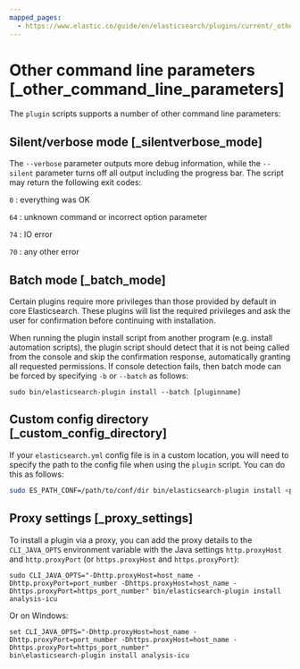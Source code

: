 ```yaml
---
mapped_pages:
  - https://www.elastic.co/guide/en/elasticsearch/plugins/current/_other_command_line_parameters.html
---
```


# Other command line parameters [_other_command_line_parameters]

The `plugin` scripts supports a number of other command line parameters:


## Silent/verbose mode [_silentverbose_mode]

The `--verbose` parameter outputs more debug information, while the `--silent` parameter turns off all output including the progress bar. The script may return the following exit codes:

`0`
:   everything was OK

`64`
:   unknown command or incorrect option parameter

`74`
:   IO error

`70`
:   any other error


## Batch mode [_batch_mode]

Certain plugins require more privileges than those provided by default in core Elasticsearch. These plugins will list the required privileges and ask the user for confirmation before continuing with installation.

When running the plugin install script from another program (e.g. install automation scripts), the plugin script should detect that it is not being called from the console and skip the confirmation response, automatically granting all requested permissions. If console detection fails, then batch mode can be forced by specifying `-b` or `--batch` as follows:

```shell
sudo bin/elasticsearch-plugin install --batch [pluginname]
```


## Custom config directory [_custom_config_directory]

If your `elasticsearch.yml` config file is in a custom location, you will need to specify the path to the config file when using the `plugin` script. You can do this as follows:

```sh
sudo ES_PATH_CONF=/path/to/conf/dir bin/elasticsearch-plugin install <plugin name>
```


## Proxy settings [_proxy_settings]

To install a plugin via a proxy, you can add the proxy details to the `CLI_JAVA_OPTS` environment variable with the Java settings `http.proxyHost` and `http.proxyPort` (or `https.proxyHost` and `https.proxyPort`):

```shell
sudo CLI_JAVA_OPTS="-Dhttp.proxyHost=host_name -Dhttp.proxyPort=port_number -Dhttps.proxyHost=host_name -Dhttps.proxyPort=https_port_number" bin/elasticsearch-plugin install analysis-icu
```

Or on Windows:

```shell
set CLI_JAVA_OPTS="-Dhttp.proxyHost=host_name -Dhttp.proxyPort=port_number -Dhttps.proxyHost=host_name -Dhttps.proxyPort=https_port_number"
bin\elasticsearch-plugin install analysis-icu
```

